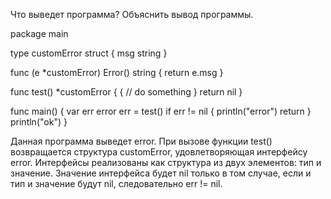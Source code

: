 Что выведет программа? Объяснить вывод программы.

package main

type customError struct {
	msg string
}

func (e *customError) Error() string {
	return e.msg
}

func test() *customError {
	{
		// do something
	}
	return nil
}

func main() {
	var err error
	err = test()
	if err != nil {
		println("error")
		return
	}
	println("ok")
}

Данная программа выведет error.
При вызове функции test() возвращается структура customError, удовлетворяющая
интерфейсу error.
Интерфейсы реализованы как структура из двух элементов: тип и значение.
Значение интерфейса будет nil только в том случае, если и тип и значение будут nil,
следовательно err != nil.

